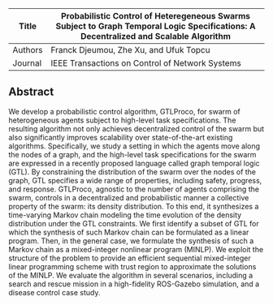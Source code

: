 | Title      | Probabilistic Control of Heteregeneous Swarms Subject to Graph Temporal Logic Specifications: A Decentralized and Scalable Algorithm                  |
|------------|----------------------------------------------------------------------------------------------|
| Authors    | Franck Djeumou, Zhe Xu, and Ufuk Topcu                                                |
| Journal |  IEEE Transactions on Control of Network Systems                                                            |

## Abstract

We develop a probabilistic control algorithm, GTLProco, for swarm of heterogeneous agents subject to high-level task specifications. The resulting algorithm not only achieves decentralized control of the swarm but also significantly improves scalability over state-of-the-art existing algorithms. Specifically, we study a setting in which the agents move along the nodes of a graph, and the high-level task specifications for the swarm are expressed in a recently proposed language called graph temporal logic (GTL). By constraining the distribution of the swarm over the nodes of the graph, GTL specifies a wide range of properties, including safety, progress, and response. GTLProco, agnostic to the number of agents comprising the swarm, controls in a decentralized and probabilistic manner a collective property of the swarm: its density distribution. To this end, it synthesizes a time-varying Markov chain modeling the time evolution of the density distribution under the GTL constraints. We first identify a subset of GTL for which the synthesis of such Markov chain can be formulated as a linear program. Then, in the general case, we formulate the synthesis of such a Markov chain as a mixed-integer nonlinear program (MINLP). We exploit the structure of the problem to provide an efficient sequential mixed-integer linear programming scheme with trust region to approximate the solutions of the MINLP. We evaluate the algorithm in several scenarios, including a search and rescue mission in a high-fidelity ROS-Gazebo simulation, and a disease control case study.

